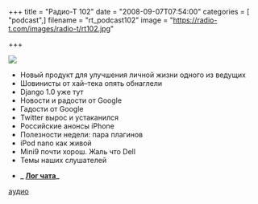 +++
title = "Радио-Т 102"
date = "2008-09-07T07:54:00"
categories = [ "podcast",]
filename = "rt_podcast102"
image = "https://radio-t.com/images/radio-t/rt102.jpg"

+++

![](https://radio-t.com/images/radio-t/rt102.jpg)

- Новый продукт для улучшения личной жизни одного из ведущих
- Шовинисты от хай–тека опять обнаглели
- Django 1.0 уже тут
- Новости и радости от Google
- Гадости от Google
- Twitter вырос и устаканился
- Российские анонсы iPhone
- Полезности недели: пара плагинов
- iPod nano как живой
- Mini9 почти хорош. Жаль что Dell
- Темы наших слушателей

* **_ [Лог чата](http://chat.radio-t.com/logs/radio-t-102.html)_**

[аудио](https://cdn.radio-t.com/rt_podcast102.mp3)
<audio src="https://cdn.radio-t.com/rt_podcast102.mp3" preload="none"></audio>